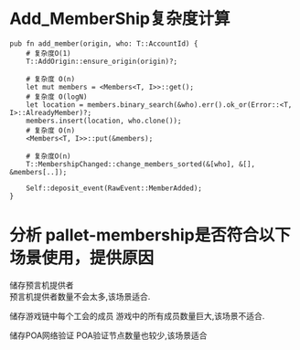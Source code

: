 # Add_MemberShip复杂度计算

```
pub fn add_member(origin, who: T::AccountId) {
    # 复杂度O(1)
    T::AddOrigin::ensure_origin(origin)?;

    # 复杂度 O(n)
    let mut members = <Members<T, I>>::get();
    # 复杂度 O(logN)
    let location = members.binary_search(&who).err().ok_or(Error::<T, I>::AlreadyMember)?;
    members.insert(location, who.clone());
    # 复杂度 O(n)
    <Members<T, I>>::put(&members);

    # 复杂度O(n)
    T::MembershipChanged::change_members_sorted(&[who], &[], &members[..]);

    Self::deposit_event(RawEvent::MemberAdded);
}
```

# 分析 pallet-membership是否符合以下场景使用，提供原因

储存预言机提供者  
预言机提供者数量不会太多,该场景适合.  

储存游戏链中每个工会的成员 
游戏中的所有成员数量巨大,该场景不适合.  

储存POA网络验证 
POA验证节点数量也较少,该场景适合
